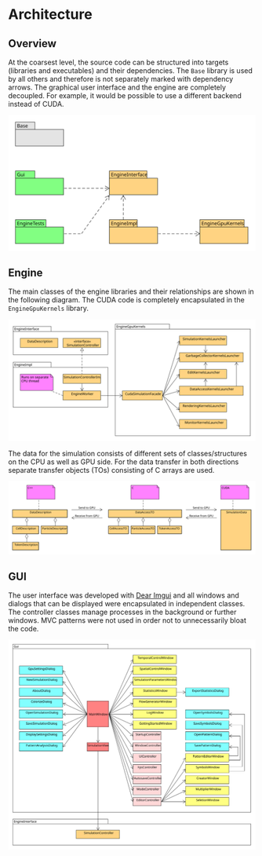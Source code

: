# Architecture

## Overview

At the coarsest level, the source code can be structured into targets (libraries and executables) and their dependencies. The `Base` library is used by all others and therefore is not separately marked with dependency arrows. The graphical user interface and the engine are completely decoupled. For example, it would be possible to use a different backend instead of CUDA.

![Dependencies of libraries (orange) and executables (green)](../.gitbook/assets/packages.svg)

## Engine

The main classes of the engine libraries and their relationships are shown in the following diagram. The CUDA code is completely encapsulated in the `EngineGpuKernels` library.

![Engine classes and their dependencies](../.gitbook/assets/engine.svg)

The data for the simulation consists of different sets of classes/structures on the CPU as well as GPU side. For the data transfer in both directions separate transfer objects (TOs) consisting of C arrays are used.

![](../.gitbook/assets/data.svg)

## GUI

The user interface was developed with [Dear Imgui](https://github.com/ocornut/imgui) and all windows and dialogs that can be displayed were encapsulated in independent classes. The controller classes manage processes in the background or further windows. MVC patterns were not used in order not to unnecessarily bloat the code.

![Gui classes and their dependencies](../.gitbook/assets/gui.svg)
